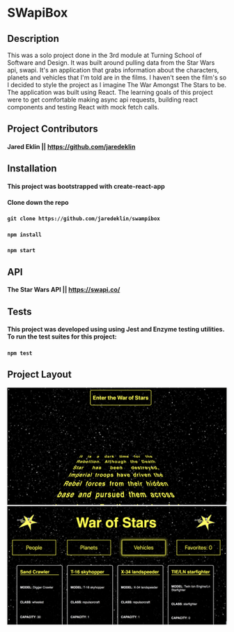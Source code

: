 # SWapiBox

## Description

This was a solo project done in the 3rd module at Turning School of Software and Design. It was built around pulling data from the Star Wars api, swapi. It's an application that grabs information about the characters, planets and vehicles that I'm told are in the films.  I haven't seen the film's so I decided to style the project as I imagine The War Amongst The Stars to be. The application was built using React. The learning goals of this project were to get comfortable making async api requests, building react components and testing React with mock fetch calls.

## Project Contributors

#### Jared Eklin || https://github.com/jaredeklin

## Installation

#### This project was bootstrapped with create-react-app

#### Clone down the repo
#### ```git clone https://github.com/jaredeklin/swampibox```
#### ```npm install```
#### ```npm start```

## API
#### The Star Wars API || https://swapi.co/

## Tests
#### This project was  developed using using Jest and Enzyme testing utilities. To run the test suites for this project:

#### ```npm test```


## Project Layout

![Home Screen](public/screen-shot-main.png)
![Vehicle Screen](public/screen-shot-vehicles.png)
